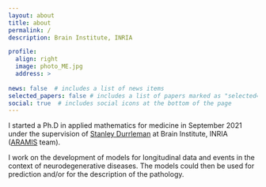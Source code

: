 ```yaml
---
layout: about
title: about
permalink: /
description: Brain Institute, INRIA

profile:
  align: right
  image: photo_ME.jpg
  address: >
   
news: false  # includes a list of news items
selected_papers: false # includes a list of papers marked as "selected={true}"
social: true  # includes social icons at the bottom of the page
---
```


I started a Ph.D in applied mathematics for medicine in September 2021 under the supervision of [Stanley Durrleman](https://who.rocq.inria.fr/Stanley.Durrleman/) at Brain Institute, INRIA ([ARAMIS](https://www.aramislab.fr/) team). 

I work on the development of models for longitudinal data and events in the context of neurodegenerative diseases. The models could then be used for prediction and/or for the description of the pathology.
